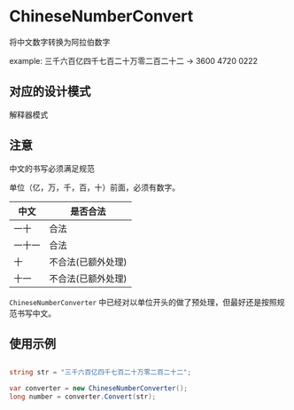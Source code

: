 # ChineseNumberConvert

将中文数字转换为阿拉伯数字

example: 三千六百亿四千七百二十万零二百二十二 -> 3600 4720 0222

## 对应的设计模式

解释器模式

## 注意

中文的书写必须满足规范

单位（亿，万，千，百，十）前面，必须有数字。

| 中文   | 是否合法           |
|-------|------------------|
| 一十   | 合法               |
| 一十一 | 合法               |
| 十     | 不合法(已额外处理) |
| 十一   | 不合法(已额外处理) |

`ChineseNumberConverter` 中已经对以单位开头的做了预处理，但最好还是按照规范书写中文。

## 使用示例

``` csharp

string str = "三千六百亿四千七百二十万零二百二十二";

var converter = new ChineseNumberConverter();
long number = converter.Convert(str);

```
